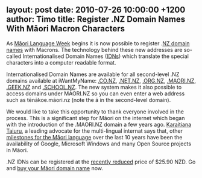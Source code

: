 layout: post
date: 2010-07-26 10:00:00 +1200
author: Timo
title: Register .NZ Domain Names With Māori Macron Characters
----

As [Māori Language Week](http://www.korero.maori.nz/news/mlw) begins it is now possible to register .[NZ domain names](https://iwantmyname.co.nz/domains) with Macrons. The technology behind these new addresses are so-called Internationalised Domain Names ([IDNs](http://en.wikipedia.org/wiki/Internationalized_domain_name "Internationalized domain name")) which translate the special characters into a computer readable format.

Internationalised Domain Names are available for all second-level .NZ domains available at iWantMyName: [.CO.NZ](https://iwantmyname.co.nz/domains/co.nz-domain-name-registration-for-new-zealand), [.NET.NZ](https://iwantmyname.co.nz/domains/net.nz-domain-name-registration-for-new-zealand), [.ORG.NZ](https://iwantmyname.co.nz/domains/org.nz-domain-name-registration-for-new-zealand), [.MAORI.NZ](https://iwantmyname.co.nz/domains/maori.nz-domain-name-registration-for-new-zealand), [.GEEK.NZ](https://iwantmyname.co.nz/domains/geek.nz-domain-name-registration-for-new-zealand) and [.SCHOOL.NZ](https://iwantmyname.co.nz/domains/school.nz-domain-name-registration-for-new-zealand). The new system makes it also possible to access domains under MĀORI.NZ so you can even enter a web address such as tēnākoe.māori.nz (note the ā in the second-level domain).

We would like to take this opportunity to thank everyone involved in the process. This is a significant step for Māori on the internet which began with the introduction of the .MAORI.NZ domain a few years ago. [Karaitiana Taiuru](http://www.taiuru.maori.nz), a leading advocate for the multi-lingual internat says that, other [milestones for the Māori language](http://archived.link/http://blog.taiuru.maori.nz/2010/07/decade-of-advocating-for-maori.html) over the last 10 years have been the availability of Google, Microsoft Windows and many Open Source projects in Māori.

.NZ IDNs can be registered at the [recently reduced](https://iwantmyname.com/blog/2010/07/mid-winter-specials-already-winner.html) price of $25.90 NZD. Go and [buy your Māori domain name](https://iwantmyname.co.nz) now.
